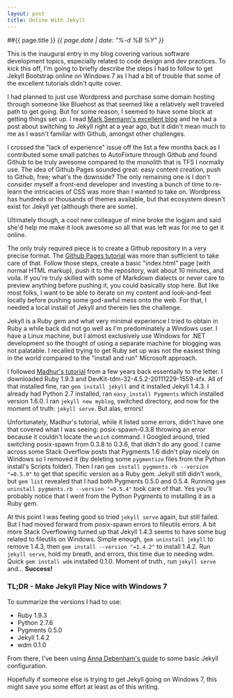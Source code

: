 ```yaml
---
layout: post
title: Online With Jekyll
---
```

##{{ page.title }}
_{{ page.date | date: "%-d %B %Y" }}_

This is the inaugural entry in my blog covering various software development topics, especially related to code design and dev practices.  To kick this off, I'm going to briefly describe the steps I had to follow to get Jekyll Bootstrap online on Windows 7 as I had a bit of trouble that some of the excellent tutorials didn't quite cover.

I had planned to just use Wordpress and purchase some domain hosting through someone like Bluehost as that seemed like a relatively well traveled path to get going.  But for some reason, I seemed to have some block at getting things set up.  I read [Mark Seemann's excellent blog](http://blog.ploeh.dk/) and he had a post about switching to Jekyll right at a year ago, but it didn't mean much to me as I wasn't familiar with Github, amongst other challenges.

I crossed the "lack of experience" issue off the list a few months back as I contributed some small patches to AutoFixture through Github and found Github to be truly awesome compared to the monolith that is TFS I normally use.  The idea of Github Pages sounded great:  easy content creation, push to Github, free; what's the downside?  The only remaining one is I don't consider myself a front-end developer and investing a bunch of time to re-learn the intricacies of CSS was more than I wanted to take on.  Wordpress has hundreds or thousands of themes available, but that ecosystem doesn't exist for Jekyll yet (although there are some).  

Ultimately though, a cool new colleague of mine broke the logjam and said she'd help me make it look awesome so all that was left was for me to get it online.

The only truly required piece is to create a Github repository in a very precise format.  The [Github Pages tutorial](http://pages.github.com/) was more than sufficient to take care of that.  Follow those steps, create a basic "index.html" page (with normal HTML markup), push it to the repository, wait about 10 minutes, and voila.  If you're truly skilled with some of Markdown dialects or never care to preview anything before pushing it, you could basically stop here.  But like most folks, I want to be able to iterate on my content and look-and-feel locally before pushing some god-awful mess onto the web.  For that, I needed a local install of Jekyll and therein lies the challenge.  

Jekyll is a Ruby gem and what very minimal experience I tried to obtain in Ruby a while back did not go well as I'm predominately a Windows user.  I have a Linux machine, but I almost exclusively use Windows for .NET development so the thought of using a separate machine for blogging was not palatable.  I recalled trying to get Ruby set up was not the easiest thing in the world compared to the "install and run" Microsoft approach.  

I followed [Madhur's tutorial](http://www.madhur.co.in/blog/2011/09/01/runningjekyllwindows.html) from a few years back essentially to the letter.  I downloaded Ruby 1.9.3 and DevKit-tdm-32-4.5.2-20111229-1559-sfx.  All of that installed fine, ran `gem install jekyll` and it installed Jekyll 1.4.3.  I already had Python 2.7 installed, ran `easy_install Pygments` which installed version 1.6.0.  I ran `jekyll new myblog`, switched directory, and now for the moment of truth: `jekyll serve`.  But alas, errors!

Unfortunately, Madhur's tutorial, while it listed some errors, didn't have one that covered what I was seeing:  posix-spawn-0.3.8 throwing an error because it couldn't locate the `which` command.  I Googled around, tried switching posix-spawn from 0.3.8 to 0.3.6, that didn't do any good.  I came across some Stack Overflow posts that Pygments 1.6 didn't play nicely on Windows so I removed it (by deleting some `pygmentize` files from the Python install's Scripts folder).  Then I ran `gem install pygments.rb --version "=0.5.0"` to get that specific version as a Ruby gem.  Jekyll still didn't work, but `gem list` revealed that I had both Pygments 0.5.0 and 0.5.4.  Running `gem uninstall pygments.rb --version "=0.5.4"` took care of that.  Yes you'll probably notice that I went from the Python Pygments to installing it as a Ruby gem.  

At this point I was feeling good so tried `jekyll serve` again, but still failed.  But I had moved forward from posix-spawn errors to fileutils errors.  A bit more Stack Overflowing turned up that Jekyll 1.4.3 seems to have some bug related to fileutils on Windows.  Simple enough, `gem uninstall jekyll` to remove 1.4.3, then `gem install --version "=1.4.2"` to install 1.4.2.    Run `jekyll serve`, hold my breath, and errors, this time due to needing wdm.  Quick `gem install wdm` installed 0.1.0.  Moment of truth., run `jekyll serve` and... **Success!**

### TL;DR - Make Jekyll Play Nice with Windows 7
To summarize the versions I had to use:

+ Ruby 1.9.3
+ Python 2.7.6
+ Pygments 0.5.0
+ Jekyll 1.4.2
+ wdm 0.1.0

From there, I've been using [Anna Debenham's guide](http://24ways.org/2013/get-started-with-github-pages/) to some basic Jekyll configuration.  

Hopefully if someone else is trying to get Jekyll going on Windows 7, this might save you some effort at least as of this writing.  





